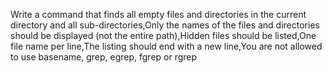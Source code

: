 Write a command that finds all empty files and directories in the current directory and all sub-directories,Only the names of the files and directories should be displayed (not the entire path),Hidden files should be listed,One file name per line,The listing should end with a new line,You are not allowed to use basename, grep, egrep, fgrep or rgrep
